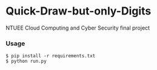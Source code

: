 # Quick-Draw-but-only-Digits
NTUEE Cloud Computing and Cyber Security final project

### Usage
```
$ pip install -r requirements.txt
$ python run.py
```
